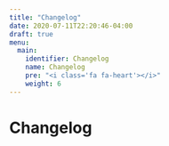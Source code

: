 ```yaml
---
title: "Changelog"
date: 2020-07-11T22:20:46-04:00
draft: true
menu:
  main:
    identifier: Changelog
    name: Changelog
    pre: "<i class='fa fa-heart'></i>"
    weight: 6
---
```


# Changelog

